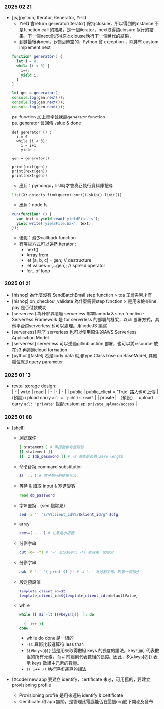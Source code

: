 ### 2025 02 21
- [js][python] Iterator, Generator, Yield
  - Yield 會return generator(iterator) 保持closure，所以得到的instance 不是function call 的結果，是一個iterator，next取得該closure 執行的結果，下一個next會記得原本clousre執行下一個世代的結果，
  - 到達最後再next，js會回傳空的，Python 會 exception ，除非有 custom implement next
  ```js
  function* generator() {
    let i = 0;
    while (i < 3) {
      i++;
      yield i;
    }
  }
  
  let gen = generator();
  console.log(gen.next());
  console.log(gen.next());
  console.log(gen.next());
  ```
  ps. function 加上星字號就是generator function  
  ps. generator 會回傳 value & done
  ```
  def generator () :
    i = 0
    while (i < 3):
      i = i+1
      yield i 
  
  gen = generator()
  
  print(next(gen))
  print(next(gen))
  print(next(gen))
  ```
  - 應用：pymongo，list時才會真正執行資料庫搜尋
  ```python
  list(XX.objects.find(query).sort().skip().limit())
  ```
  - 應用：node fs
  ```js
  run(function* () { 
    var text = yield read('yieldFile.js');
    yield write('yieldFile.bak', text);
  });
  ```
  - 優點：減少callback function
  - 有哪些方式可以遍歷 iterator :
    - next()
    - Array.from
    - let [a, b, c] = gen; // destructure
    - let values = [...gen]; // spread operator
    - for...of loop

  

### 2025 01 21
- [hishop] 為什麼沒有 SendBatchEmail step function > tda 工會系列才有  
- [hishop] on_checkout_validate 為什麼需要step function  > 是用來檢查line pay 是否付款成功
- [serverless] 為什麼要透過 serverless 部署lambda & step function : Serverless Framework 是 for serverless 的部署的框架，以cli 部署方式，其他平台的serverless 也可以處理。用nodeJS 編寫
- [serverless] 除了 serverless 也可以使用原生的AWS Serverless Application Model
- [serverless] serverless 可以透過github action 部署，也可以將resource 放在s3  再透過cloud formation
- [python][fastel] 若是body data 就用type Class base on BaseModel, 其他欄位就是query parameter

### 2025 01 13
- revtel storage design:  
  | - | write | read |
  | - | - | - |
  | public | public_client = 'True' 路人也可上傳 | (預設) upload carry `acl = 'public-read'` |
  | private | （預設） | upload carry `acl: 'private'` 搭配custom api `private_upload/access` |

### 2025 01 08
- [shell]
  - 測試條件
    ```bash
    [ statement ] # 單括號會有些限制
    [[ statement ]]
    [[ -z $db_password ]] # -z 檢查是否為 zero length
    ```
  - 命令替換 command substitution
    ```bash
    $( ... ) # 將子執行的結果代入
    ```
  - 等待 & 讀取 input & 塞進變數
    ```bash
    read db_password
    ```
  - 字串置換 （sed 蠻常見）
    ```bash
    sed -i '' "s/%%client_id%%/$client_id/g" $cfg
    ```
  - array
    ```bash
    keys=( ... ) # 注意是小括號
    ```
  - 分割字串
    ```bash
    cut -d= -f1 # "=" 是分割字元 -f1 取得第一個部分
    ```
  - 分割字串
    ```bash
    awk -F '.' '{ print $1 }' # 以 '.' 為分割字元，取第一個部分
    ```
  - 設定預設值
    ```bash
    template_client_id=$2
    template_client_id=${template_client_id:=defaultValue}
    ```
  - while
    ```bash
    while [[ $i -lt ${#keys[@]} ]]; do
      ...
      (( i++ ))
    done
    ```
    - while do done 是一組的
    - `-lt` 算術比較運算符 less than
    - `${#keys[@]}` 這是用來取得數組 keys 的長度的語法。keys[@] 代表數組的所有元素，而 # 前綴則代表數組的長度。因此，${#keys[@]} 表示 keys 數組中元素的數量。
    - `(( i++ ))` 執行算術運算的語法
  
- [Xcode] new app 要建立 identify，certificate 未必，可用舊的，要建立provisioning profile
  - Provisioning profile 是用來連結 identify & certificate
  - Certificate 和 app 無關，是管理此電腦能否在這個org底下開發及發布
